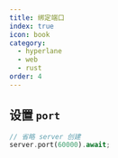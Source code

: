 ```yaml
---
title: 绑定端口
index: true
icon: book
category:
  - hyperlane
  - web
  - rust
order: 4
---
```


## 设置 `port`

```rust
// 省略 server 创建
server.port(60000).await;
```

<Bottom />
